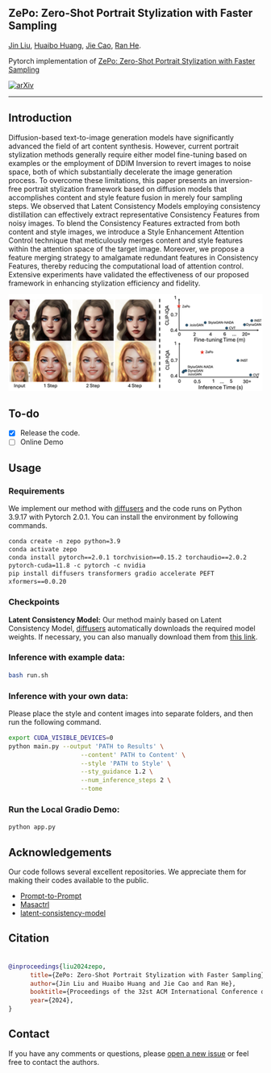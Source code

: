 ## ZePo: Zero-Shot Portrait Stylization with Faster Sampling

[Jin Liu](https://github.com/liujin112), [Huaibo Huang](https://scholar.google.com/citations?user=XMvLciUAAAAJ&hl=en&oi=sra), [Jie Cao](https://scholar.google.com/citations?user=lPLM5oMAAAAJ&hl=en), [Ran He](https://scholar.google.com/citations?user=ayrg9AUAAAAJ&hl=en&oi=sra).

Pytorch implementation of [ZePo: Zero-Shot Portrait Stylization with Faster Sampling](https://arxiv.org/abs/2408.05492)

[![arXiv](https://img.shields.io/badge/ArXiv-2408.05492-brightgreen)](https://arxiv.org/abs/2408.05492)

---

## Introduction

Diffusion-based text-to-image generation models have significantly advanced the field of art content synthesis. However, current portrait stylization methods generally require either model fine-tuning based on examples or the employment of DDIM Inversion to revert images to noise space, both of which substantially decelerate the image generation process. To overcome these limitations, this paper presents an inversion-free portrait stylization framework based on diffusion models that accomplishes content and style feature fusion in merely four sampling steps. We observed that Latent Consistency Models employing consistency distillation can effectively extract representative Consistency Features from noisy images. To blend the Consistency Features extracted from both content and style images, we introduce a Style Enhancement Attention Control technique that meticulously merges content and style features within the attention space of the target image. Moreover, we propose a feature merging strategy to amalgamate redundant features in Consistency Features, thereby reducing the computational load of attention control. Extensive experiments have validated the effectiveness of our proposed framework in enhancing stylization efficiency and fidelity.

![](./diagrams/teasers.png)

## To-do

- [X] Release the code.
- [ ] Online Demo

## Usage

### Requirements

We implement our method with [diffusers](https://github.com/huggingface/diffusers) and the code runs on Python 3.9.17 with Pytorch 2.0.1. You can install the environment by following commands.

```base
conda create -n zepo python=3.9
conda activate zepo
conda install pytorch==2.0.1 torchvision==0.15.2 torchaudio==2.0.2 pytorch-cuda=11.8 -c pytorch -c nvidia
pip install diffusers transformers gradio accelerate PEFT xformers==0.0.20
```

### Checkpoints

**Latent Consistency Model:**
Our method mainly based on Latent Consistency Model, [diffusers](https://github.com/huggingface/diffusers) automatically downloads the required model weights. If necessary, you can also manually download them from [this link](https://huggingface.co/SimianLuo/LCM_Dreamshaper_v7).

### Inference with example data:

```bash
bash run.sh
```

### Inference with your own data:

Please place the style and content images into separate folders, and then run the following command.

```bash
export CUDA_VISIBLE_DEVICES=0
python main.py --output 'PATH to Results' \
                    --content' PATH to Content' \
                    --style 'PATH to Style' \
                    --sty_guidance 1.2 \
                    --num_inference_steps 2 \
                    --tome
```

### Run the Local Gradio Demo:

```bash
python app.py
```

## Acknowledgements

Our code follows several excellent repositories. We appreciate them for making their codes available to the public.

- [Prompt-to-Prompt](https://github.com/google/prompt-to-prompt)
- [Masactrl](https://github.com/TencentARC/MasaCtrl)
- [latent-consistency-model](https://github.com/luosiallen/latent-consistency-model)

## Citation

```bibtex

@inproceedings{liu2024zepo,
      title={ZePo: Zero-Shot Portrait Stylization with Faster Sampling}, 
      author={Jin Liu and Huaibo Huang and Jie Cao and Ran He},
      booktitle={Proceedings of the 32st ACM International Conference on Multimedia (ACM MM)},
      year={2024},
}
```

## Contact

If you have any comments or questions, please [open a new issue](https://github.com/liujin112/ZePo/issues/new/choose) or feel free to contact the authors.

